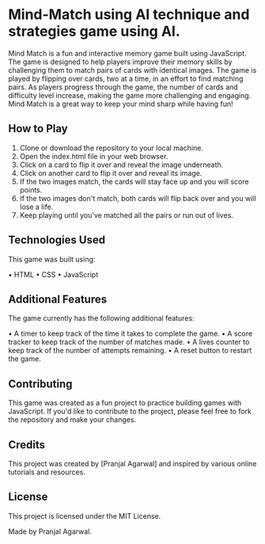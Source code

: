# Mind-Match using AI technique and strategies game using AI.


Mind Match is a fun and interactive memory game built using JavaScript. The game is designed to help players improve their memory skills by challenging them to match pairs of cards with identical images. The game is played by flipping over cards, two at a time, in an effort to find matching pairs. As players progress through the game, the number of cards and difficulty level increase, making the game more challenging and engaging. Mind Match is a great way to keep your mind sharp while having fun!


## How to Play

1. Clone or download the repository to your local machine.
2. Open the index.html file in your web browser.
3. Click on a card to flip it over and reveal the image underneath.
4. Click on another card to flip it over and reveal its image.
5. If the two images match, the cards will stay face up and you will score points.
6. If the two images don't match, both cards will flip back over and you will lose a      life.
7. Keep playing until you've matched all the pairs or run out of lives.


## Technologies Used

This game was built using:

• HTML
• CSS
• JavaScript


## Additional Features

The game currently has the following additional features:

• A timer to keep track of the time it takes to complete the game.
• A score tracker to keep track of the number of matches made.
• A lives counter to keep track of the number of attempts remaining.
• A reset button to restart the game.


## Contributing

This game was created as a fun project to practice building games with JavaScript. If you'd like to contribute to the project, please feel free to fork the repository and make your changes.


## Credits

This project was created by [Pranjal Agarwal] and inspired by various online tutorials and resources.


## License

This project is licensed under the MIT License.

Made by Pranjal Agarwal.













